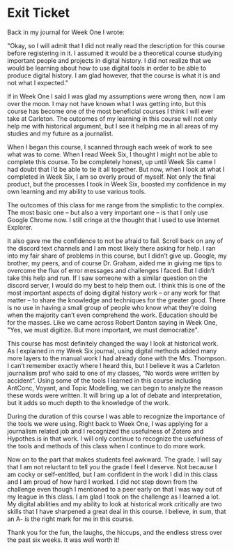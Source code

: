 # Exit Ticket

Back in my journal for Week One I wrote:

   "Okay, so I will admit that I did not really read the description for this course before registering in it. I assumed it would be a 
   theoretical course studying important people and projects in digital history. I did not realize that we would be learning about how 
   to  use digital tools in order to be able to produce digital history. I am glad however, that the course is what it is and not what I
   expected."
   
If in Week One I said I was glad my assumptions were wrong then, now I am over the moon. I may not have known what I was getting into, but this course has become one of the most beneficial courses I think I will ever take at Carleton. The outcomes of my learning in this course will not only help me with historical argument, but I see it helping me in all areas of my studies and my future as a journalist. 

When I began this course, I scanned through each week of work to see what was to come. When I read Week Six, I thought I might not be able to complete this course. To be completely honest, up until Week Six came I had doubt that I’d be able to tie it all together. But now, when I look at what I completed in Week Six, I am so overly proud of myself. Not only the final product, but the processes I took in Week Six, boosted my confidence in my own learning and my ability to use various tools.

The outcomes of this class for me range from the simplistic to the complex. The most basic one – but also a very important one – is that I only use Google Chrome now. I still cringe at the thought that I used to use Internet Explorer. 

It also gave me the confidence to not be afraid to fail. Scroll back on any of the discord text channels and I am most likely there asking for help. I ran into my fair share of problems in this course, but I didn’t give up. Google, my brother, my peers, and of course Dr. Graham, aided me in giving me tips to overcome the flux of error messages and challenges I faced. But I didn’t take this help and run. If I saw someone with a similar question on the discord server, I would do my best to help them out. I think this is one of the most important aspects of doing digital history work – or any work for that matter – to share the knowledge and techniques for the greater good. There is no use in having a small group of people who know what they’re doing when the majority can’t even comprehend the work. Education should be for the masses. Like we came across Robert Danton saying in Week One, "Yes, we must digitize. But more important, we must democratize".

This course has most definitely changed the way I look at historical work. As I explained in my Week Six journal, using digital methods added many more layers to the manual work I had already done with the Mrs. Thompson. I can’t remember exactly where I heard this, but I believe it was a Carleton journalism prof who said to one of my classes, “No words were written by accident”. Using some of the tools I learned in this course including AntConc, Voyant, and Topic Modelling, we can begin to analyze the reason these words were written. It will bring up a lot of debate and interpretation, but it adds so much depth to the knowledge of the work. 

During the duration of this course I was able to recognize the importance of the tools we were using. Right back to Week One, I was applying for a journalism related job and I recognized the usefulness of Zotero and Hypothes.is in that work. I will only continue to recognize the usefulness of the tools and methods of this class when I continue to do more work.

Now on to the part that makes students feel awkward. The grade. I will say that I am not reluctant to tell you the grade I feel I deserve. Not because I am cocky or self-entitled, but I am confident in the work I did in this class and I am proud of how hard I worked. I did not step down from the challenge even though I mentioned to a peer early on that I was way out of my league in this class. I am glad I took on the challenge as I learned a lot. My digital abilities and my ability to look at historical work critically are two skills that I have sharpened a great deal in this course. I believe, in sum, that an A- is the right mark for me in this course.

Thank you for the fun, the laughs, the hiccups, and the endless stress over the past six weeks. It was well worth it!

